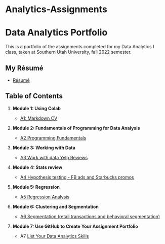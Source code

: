 # Analytics-Assignments
# Data Analytics Portfolio
This is a portfolio of the assignments completed for my Data Analytics I class, taken at Southern Utah University, fall 2022 semester. 

## My Résumé
- [Résumé](https://colab.research.google.com/drive/1DusaRS8IvtU1bJByxOiQwQS19TQ9w2Qj?usp=share_link)

## Table of Contents
1. **Module 1: Using Colab**
   - [A1: Markdown CV](https://colab.research.google.com/drive/1DusaRS8IvtU1bJByxOiQwQS19TQ9w2Qj?usp=share_link)
   
2. **Module 2: Fundamentals of Programming for Data Analysis**
   - [A2 Programming Fundamentals](https://colab.research.google.com/drive/1yWdTOsuO4pEpQ_RwxixYsfY8k1-fT0Nk?usp=share_link)
   
3. **Module 3: Working with Data**
   - [A3 Work with data Yelp Reviews](https://colab.research.google.com/drive/1glwiaPrme5d5XIMSeawDo5ZhgD8D3W5o?usp=share_link)
  
4. **Module 4: Stats review**
   - [A4 Hypothesis testing - FB ads and Starbucks promos](https://colab.research.google.com/drive/1m3fCD2QfNvjEwZwilWCknRh7R5aDfKyw?usp=share_link)

5. **Module 5: Regression**
   - [A5 Regression Analysis](https://colab.research.google.com/drive/10JU_-NExVLSklbPl6Qf3DxQ4NUZw9May?usp=share_link)

6. **Module 6: Clustering and Segmentation**
   - [A6 Segmentation (retail transactions and behavioral segmentation)](https://colab.research.google.com/drive/1FJZNP1LvPb9pe2z0PPUBFWyYXU5AEjeF?usp=share_link)
   
7. **Module 7: Use GitHub to Create Your Assignment Portfolio**
    - A7 [List Your Data Analytics Skills](https://github.dev/Malcolm-Hanks/Analytics-Assignements/blob/a80831110d2f5f4b7fb9227096751b164348465c/README.md)
  

